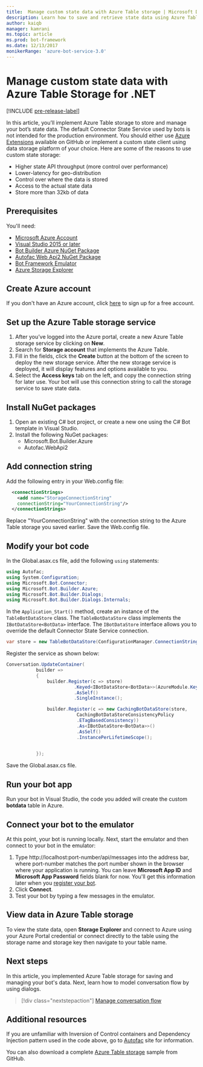 ```yaml
---
title:  Manage custom state data with Azure Table storage | Microsoft Docs
description: Learn how to save and retrieve state data using Azure Table Storage with the Bot Builder SDK for .NET
author: kaiqb
manager: kamrani
ms.topic: article
ms.prod: bot-framework
ms.date: 12/13/2017
monikerRange: 'azure-bot-service-3.0'
---
```


# Manage custom state data with Azure Table Storage for .NET

[!INCLUDE [pre-release-label](../includes/pre-release-label-v3.md)]

In this article, you’ll implement Azure Table storage to store and manage your bot’s state data. The default Connector State Service used by bots is not intended for the production environment. You should either use [Azure Extensions](https://github.com/Microsoft/BotBuilder-Azure) available on GitHub or implement a custom state client using data storage platform of your choice. Here are some of the reasons to use custom state storage:
 - Higher state API throughput (more control over performance)
 - Lower-latency for geo-distribution
 - Control over where the data is stored
 - Access to the actual state data
 - Store more than 32kb of data

## Prerequisites
You'll need:
 - [Microsoft Azure Account](https://azure.microsoft.com/en-us/free/)
 - [Visual Studio 2015 or later](https://www.visualstudio.com/)
 - [Bot Builder Azure NuGet Package](https://www.nuget.org/packages/Microsoft.Bot.Builder.Azure/)
 - [Autofac Web Api2 NuGet Package](https://www.nuget.org/packages/Autofac.WebApi2/)
 - [Bot Framework Emulator](https://emulator.botframework.com/)
 - [Azure Storage Explorer](http://storageexplorer.com/)
 
## Create Azure account
If you don't have an Azure account, click [here](https://azure.microsoft.com/en-us/free/) to sign up for a free account.

## Set up the Azure Table storage service
1. After you’ve logged into the Azure portal, create a new Azure Table storage service by clicking on **New**. 
2. Search for **Storage account** that implements the Azure Table. 
3. Fill in the fields, click the **Create** button at the bottom of the screen to deploy the new storage service. After the new storage service is deployed, it will display features and options available to you.
4. Select the **Access keys** tab on the left, and copy the connection string for later use. Your bot will use this connection string to call the storage service to save state data.

## Install NuGet packages
1. Open an existing C# bot project, or create a new one using the C# Bot template in Visual Studio. 
2. Install the following NuGet packages:
   - Microsoft.Bot.Builder.Azure
   - Autofac.WebApi2

## Add connection string 
Add the following entry in your Web.config file: 
```XML
  <connectionStrings>
    <add name="StorageConnectionString"
    connectionString="YourConnectionString"/>
  </connectionStrings>
```
Replace "YourConnectionString" with the connection string to the Azure Table storage you saved earlier. Save the Web.config file.

## Modify your bot code
In the Global.asax.cs file, add the following `using` statements:
```cs
using Autofac;
using System.Configuration;
using Microsoft.Bot.Connector;
using Microsoft.Bot.Builder.Azure;
using Microsoft.Bot.Builder.Dialogs;
using Microsoft.Bot.Builder.Dialogs.Internals;
```
In the `Application_Start()` method, create an instance of the `TableBotDataStore` class. The `TableBotDataStore` class implements the `IBotDataStore<BotData>` interface. The `IBotDataStore` interface allows you to override the default Connector State Service connection.
 ```cs
 var store = new TableBotDataStore(ConfigurationManager.ConnectionStrings["StorageConnectionString"].ConnectionString);
 ```
Register the service as shown below:
 ```cs
 Conversation.UpdateContainer(
            builder =>
            {
                builder.Register(c => store)
                          .Keyed<IBotDataStore<BotData>>(AzureModule.Key_DataStore)
                          .AsSelf()
                          .SingleInstance();

                builder.Register(c => new CachingBotDataStore(store,
                           CachingBotDataStoreConsistencyPolicy
                           .ETagBasedConsistency))
                           .As<IBotDataStore<BotData>>()
                           .AsSelf()
                           .InstancePerLifetimeScope();

                
            });
 ```
Save the Global.asax.cs file.

## Run your bot app
Run your bot in Visual Studio, the code you added will create the custom **botdata** table in Azure.

## Connect your bot to the emulator
At this point, your bot is running locally. Next, start the emulator and then connect to your bot in the emulator:
1. Type http://localhost:port-number/api/messages into the address bar, where port-number matches the port number shown in the browser where your application is running. You can leave <strong>Microsoft App ID</strong> and <strong>Microsoft App Password</strong> fields blank for now. You'll get this information later when you [register your bot](~/bot-service-quickstart-registration.md).
2. Click **Connect**. 
3. Test your bot by typing a few messages in the emulator. 

## View data in Azure Table storage
To view the state data, open **Storage Explorer** and connect to Azure using your Azure Portal credential or connect directly to the table using the storage name and storage key then navigate to your table name.  

## Next steps
In this article, you implemented Azure Table storage for saving and managing your bot's data. Next, learn how to model conversation flow by using dialogs.

> [!div class="nextstepaction"]
> [Manage conversation flow](bot-builder-dotnet-manage-conversation-flow.md)


## Additional resources

If you are unfamiliar with Inversion of Control containers and Dependency Injection pattern used in the code above, go to [Autofac](http://autofac.readthedocs.io/en/latest/) site for information. 

You can also download a complete [Azure Table storage](https://github.com/Microsoft/BotBuilder-Azure/tree/master/CSharp/Samples/AzureTable) sample from GitHub.
